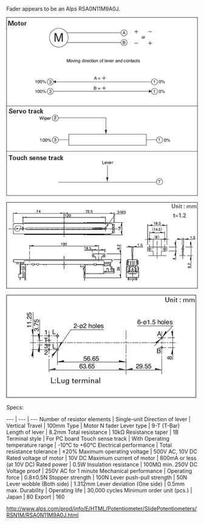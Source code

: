Fader appears to be an Alps RSA0N11M9A0J.

![Fader Circuit](https://raw.githubusercontent.com/cscashby/faderboard/master/hardware/notes/fader/circuit.GIF "Fader circuit")

![Fader Dimensions](https://raw.githubusercontent.com/cscashby/faderboard/master/hardware/notes/fader/dimensions.GIF "Fader dimensions")

![Fader Mounting](https://raw.githubusercontent.com/cscashby/faderboard/master/hardware/notes/fader/mounting.GIF "Fader mounting")

Specs:

--- | --- | ---
Number of resistor elements | Single-unit
Direction of lever | Vertical
Travel | 100mm
Type | Motor N fader
Lever type | 9-T (T-Bar)
Length of lever | 8.2mm
Total resistance | 10kΩ
Resistance taper | 1B
Terminal style | For PC board
Touch sense track | With
Operating temperature range | -10°C to +60°C
Electrical performance | Total resistance tolerance | ±20%
Maximum operating voltage | 500V AC, 10V DC
Rated voltage of motor | 10V DC
Maximum current of motor | 800mA or less (at 10V DC)
Rated power | 0.5W
Insulation resistance | 100MΩ min. 250V DC
Voltage proof | 250V AC for 1 minute
Mechanical performance | Operating force | 0.8±0.5N
Stopper strength | 100N
Lever push-pull strength | 50N
Lever wobble (Both side) | 1.312mm
Lever deviation (One side) | 0.5mm max.
Durability | Operating life | 30,000 cycles
Minimum order unit (pcs.) | Japan | 80
Export | 160

http://www.alps.com/prod/info/E/HTML/Potentiometer/SlidePotentiometers/RSN1M/RSA0N11M9A0J.html
